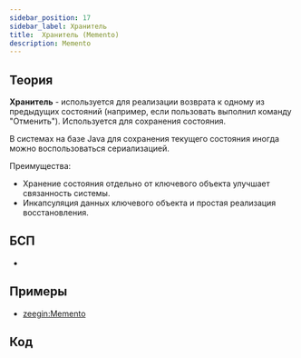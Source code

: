 ```yaml
---
sidebar_position: 17
sidebar_label: Хранитель
title:  Хранитель (Memento)
description: Memento
---
```

## Теория
**Хранитель** - используется для реализации возврата к одному из предыдущих состояний (например, если пользовать выполнил команду "Отменить"). Используется для сохранения состояния.

В системах на базе Java для сохранения текущего состояния иногда можно воспользоваться сериализацией.

Преимущества:
- Хранение состояния отдельно от ключевого объекта улучшает связанность системы. 
- Инкапсуляция данных ключевого объекта и простая реализация восстановления.

## БСП
- 

## Примеры
- [zeegin:Memento](https://github.com/zeegin/DesignPatterns/tree/master/Memento)
## Код
